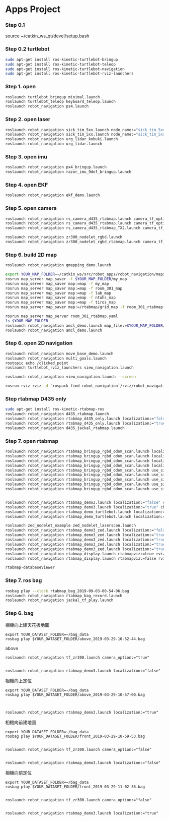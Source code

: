 
# Apps Project



### Step 0.1 


source ~/catkin_ws_qt/devel/setup.bash

### Step 0.2 turtlebot

```bash
sudo apt-get install ros-kinetic-turtlebot-bringup
sudo apt-get install ros-kinetic-turtlebot-teleop 
sudo apt-get install ros-kinetic-turtlebot-navigation
sudo apt-get install ros-kinetic-turtlebot-rviz-launchers
```


### Step 1. open 

```bash
roslaunch turtlebot_bringup minimal.launch 
roslaunch turtlebot_teleop keyboard_teleop.launch
roslaunch robot_navigation ps4.launch
```

### Step 2. open laser
```bash
roslaunch robot_navigation sick_tim_5xx.launch node_name:="sick_tim_5xx" robot_frame_id:="base_footprint" laser_frame_id:="laser" scan_topic:="scan"
roslaunch robot_navigation sick_tim_5xx.launch node_name:="sick_tim_5xx_ekf" robot_frame_id:="base_footprint_ekf" laser_frame_id:="laser_ekf" scan_topic:="scan_ekf"
roslaunch robot_navigation urg_lidar_kobuki.launch
roslaunch robot_navigation urg_lidar.launch
```
### Step 3. open imu
```bash
roslaunch robot_navigation px4_bringup.launch 
roslaunch robot_navigation razor_imu_9dof_bringup.launch 
```
### Step 4. open EKF

```bash
roslaunch robot_navigation ekf_demo.launch 

```

### Step 5. open camera

```bash
roslaunch robot_navigation rs_camera_d435_rtabmap.launch camera_tf_option:="front"
roslaunch robot_navigation rs_camera_d435_rtabmap.launch camera_tf_option:="above"
roslaunch robot_navigation rs_camera_d435_rtabmap_TX2.launch camera_tf_option:="front"

roslaunch robot_navigation zr300_nodelet_rgbd.launch
roslaunch robot_navigation zr300_nodelet_rgbd_rtabmap.launch camera_tf_option:="false"
```

### Step 6. build 2D map

```bash
roslaunch robot_navigation gmapping_demo.launch

export YOUR_MAP_FOLDER=~/catkin_ws/src/robot_apps/robot_navigation/maps
rosrun map_server map_saver -f $YOUR_MAP_FOLDER/my_map
rosrun map_server map_saver map:=map -f my_map
rosrun map_server map_saver map:=map -f room_301_map
rosrun map_server map_saver map:=map -f lab_map
rosrun map_server map_saver map:=map -f ntuhs_map
rosrun map_server map_saver map:=map -f tiros_map
rosrun map_server map_saver map:=/rtabmap/grid_map -f room_301_rtabmap

rosrun map_server map_server room_301_rtabmap.yaml
ls $YOUR_MAP_FOLDER
roslaunch robot_navigation amcl_demo.launch map_file:=$YOUR_MAP_FOLDER/my_map.yaml
roslaunch robot_navigation amcl_demo.launch
```



### Step 6. open 2D navigation 

```bash
roslaunch robot_navigation move_base_demo.launch
roslaunch robot_navigation multi_goals.launch
rostopic echo /clicked_point
roslaunch turtlebot_rviz_launchers view_navigation.launch

roslaunch robot_navigation view_navigation.launch --screen

rosrun rviz rviz -d `rospack find robot_navigation`/rviz/robot_navigation_app0504.rviz

```
### Step   rtabmap D435 only

```bash
sudo apt-get install ros-kinetic-rtabmap-ros
roslaunch robot_navigation d435_rtabmap.launch
roslaunch robot_navigation rtabmap_d435_only.launch localization:="false"
roslaunch robot_navigation rtabmap_d435_only.launch localization:="true"
roslaunch robot_navigation d435_jackal_rtabmap.launch
```
### Step 7. open rtabmap 

```bash
roslaunch robot_navigation rtabmap_bringup_rgbd_odom_scan.launch localization:=false rtabmapviz:=true rviz:=false
roslaunch robot_navigation rtabmap_bringup_rgbd_odom_scan.launch localization:=false rtabmapviz:=false rviz:=true
roslaunch robot_navigation rtabmap_bringup_rgbd_odom_scan.launch localization:=true rtabmapviz:=true rviz:=false
roslaunch robot_navigation rtabmap_bringup_rgbd_odom_scan.launch localization:=true rtabmapviz:=false rviz:=true
roslaunch robot_navigation rtabmap_bringup_rgbd_odom_scan.launch use_sim_time:=true localization:=false rtabmapviz:=true rviz:=false
roslaunch robot_navigation rtabmap_bringup_rgbd_odom_scan.launch use_sim_time:=false publish_tf:=true  localization:=false rtabmapviz:=true rviz:=false
roslaunch robot_navigation rtabmap_bringup_rgbd_odom_scan.launch use_sim_time:=false publish_tf:=false localization:=true rtabmapviz:=true rviz:=false
roslaunch robot_navigation rtabmap_bringup_rgbd_odom_scan.launch use_sim_time:=false publish_tf:=true  localization:=true rtabmapviz:=true rviz:=false
roslaunch robot_navigation rtabmap_bringup_rgbd_odom_scan.launch use_sim_time:=true publish_tf:=true  localization:=false rtabmapviz:=true rviz:=false


roslaunch robot_navigation rtabmap_demo3.launch localization:="false" choose_visualization:="rtabmapviz"
roslaunch robot_navigation rtabmap_demo3.launch localization:="true" choose_visualization:="rviz"
roslaunch robot_navigation rtabmap_demo_turtlebot.launch localization:="false" choose_visualization:="rtabmapviz"
roslaunch robot_navigation rtabmap_demo_turtlebot.launch localization:="true" choose_visualization:="rviz"

roslaunch zed_nodelet_example zed_nodelet_laserscan.launch
roslaunch robot_navigation rtabmap_demo3_zed.launch localization:="false" choose_visualization:="rtabmapviz"
roslaunch robot_navigation rtabmap_demo3_zed.launch localization:="true" choose_visualization:="rviz" database_path:=$HOME/Documents/RTAB-Map/room_301_rtabmap.db
roslaunch robot_navigation rtabmap_demo3_zed.launch localization:="true" choose_visualization:="rtabmapviz" database_path:=$HOME/Documents/RTAB-Map/room_301_rtabmap.db
roslaunch robot_navigation rtabmap_demo3_zed.launch localization:="true" database_path:=$HOME/Documents/RTAB-Map/room_301_rtabmap.db
roslaunch robot_navigation rtabmap_demo3_zed.launch localization:="true" database_path:=$HOME/Documents/RTAB-Map/NTUH_0508.db
roslaunch robot_navigation rtabmap_display.launch rtabmapviz:=true rviz:=false
roslaunch robot_navigation rtabmap_display.launch rtabmapviz:=false rviz:=true

rtabmap-databaseViewer

```


### Step 7. ros bag 

```bash
rosbag play --clock rtabmap_bag_2019-09-03-00-54-06.bag
roslaunch robot_navigation rtabmap_bag_record.launch
roslaunch robot_navigation jackal_tf_play.launch

```


### Step 6. bag 

相機向上建天花板地圖

    export YOUR_DATASET_FOLDER=~/bag_data 
    rosbag play $YOUR_DATASET_FOLDER/above_2019-03-29-10-52-44.bag

above

    roslaunch robot_navigation tf_zr300.launch camera_option:="true"


    roslaunch robot_navigation rtabmap_demo3.launch localization:="false"

相機向上定位

    export YOUR_DATASET_FOLDER=~/bag_data 
    rosbag play $YOUR_DATASET_FOLDER/above_2019-03-29-10-57-00.bag



    roslaunch robot_navigation rtabmap_demo3.launch localization:="true"


相機向前建地圖

    export YOUR_DATASET_FOLDER=~/bag_data 
    rosbag play $YOUR_DATASET_FOLDER/front_2019-03-29-10-59-53.bag


    roslaunch robot_navigation tf_zr300.launch camera_option:="false"


    roslaunch robot_navigation rtabmap_demo3.launch localization:="false"

相機向前定位

    export YOUR_DATASET_FOLDER=~/bag_data 
    rosbag play $YOUR_DATASET_FOLDER/front_2019-03-29-11-02-36.bag


    roslaunch robot_navigation tf_zr300.launch camera_option:="false"


    roslaunch robot_navigation rtabmap_demo3.launch localization:="true"

```
